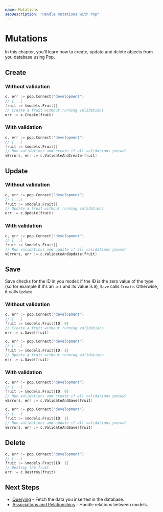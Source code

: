 ```yaml
---
name: Mutations
seoDescription: "Handle mutations with Pop"
---
```


# Mutations

In this chapter, you'll learn how to create, update and delete objects from you database using Pop.

## Create

### Without validation

```go
c, err := pop.Connect("development")
// [...]
fruit := &models.Fruit{}
// Create a fruit without running validations
err := c.Create(fruit)
```

### With validation

```go
c, err := pop.Connect("development")
// [...]
fruit := &models.Fruit{}
// Run validations and create if all validations passed
vErrors, err := c.ValidateAndCreate(fruit)
```

## Update

### Without validation

```go
c, err := pop.Connect("development")
// [...]
fruit := &models.Fruit{}
// Update a fruit without running validations
err := c.Update(fruit)
```

### With validation

```go
c, err := pop.Connect("development")
// [...]
fruit := &models.Fruit{}
// Run validations and update if all validations passed
vErrors, err := c.ValidateAndUpdate(fruit)
```

## Save

Save checks for the ID in you model: if the ID is the zero value of the type (so for example if it's an `int` and its value is `0`), `Save` calls `Create`.
Otherwise, it calls `Update`.

### Without validation

```go
c, err := pop.Connect("development")
// [...]
fruit := &models.Fruit{ID: 0}
// Create a fruit without running validations
err := c.Save(fruit)
```

```go
c, err := pop.Connect("development")
// [...]
fruit := &models.Fruit{ID: 1}
// Update a fruit without running validations
err := c.Save(fruit)
```

### With validation

```go
c, err := pop.Connect("development")
// [...]
fruit := &models.Fruit{ID: 0}
// Run validations and create if all validations passed
vErrors, err := c.ValidateAndSave(fruit)
```

```go
c, err := pop.Connect("development")
// [...]
fruit := &models.Fruit{ID: 1}
// Run validations and update if all validations passed
vErrors, err := c.ValidateAndSave(fruit)
```

## Delete

```go
c, err := pop.Connect("development")
// [...]
fruit := &models.Fruit{ID: 1}
// Destroy the fruit
err := c.Destroy(fruit)
```

## Next Steps

* [Querying](/en/docs/db/querying) - Fetch the data you inserted in the database.
* [Associations and Relationships](/en/docs/db/relations) - Handle relations between models.